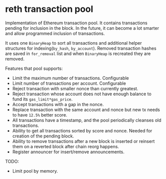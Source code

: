 # reth transaction pool

Implementation of Ethereum transaction pool. It contains transactions pending for inclusion in the block. In the future, it can become a lot smarter and allow programmed inclusion of transactions.

It uses one `BinaryHeap` to sort all transactions and additional helper structures for indexing(`by_hash`, `by_account`). Removed transaction hashes are saved in `for_removal` list and when `BinaryHeap` is recreated they are removed.

Features that pool supports:
* Limit the maximum number of transactions. Configurable
* Limit number of transactions per account. Configurable
* Reject transaction with smaller nonce than currently greatest.
* Reject transaction whose account does not have enough balance to fund its `gas_limit*gas_price`.
* Accept transactions with a gap in the nonce.
* Replace transaction with the same account and nonce but new tx needs to have `12.5%` better score.
* All transactions have a timestamp, and the pool periodically cleanses old transactions.
* Ability to get all transactions sorted by score and nonce. Needed for creation of the pending block.
* Ability to remove transactions after a new block is inserted or reinsert them on a reverted block after chain reorg happens.
* Register announcer for insert/remove announcements.


TODO:
* Limit pool by memory.